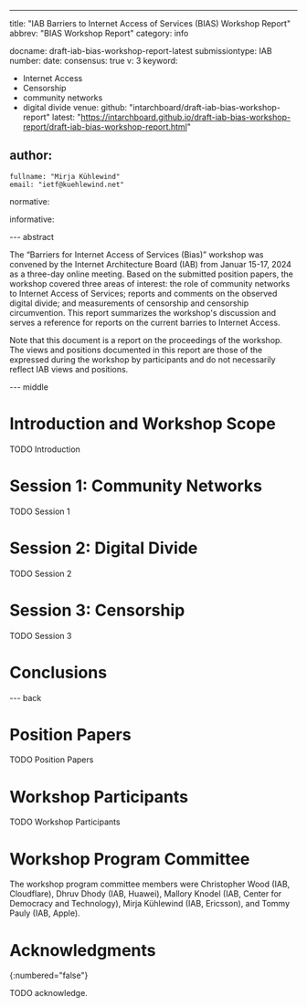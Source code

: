 ---
title: "IAB Barriers to Internet Access of Services (BIAS) Workshop Report"
abbrev: "BIAS Workshop Report"
category: info

docname: draft-iab-bias-workshop-report-latest
submissiontype: IAB
number:
date:
consensus: true
v: 3
keyword:
 - Internet Access
 - Censorship
 - community networks
 - digital divide
venue:
  github: "intarchboard/draft-iab-bias-workshop-report"
  latest: "https://intarchboard.github.io/draft-iab-bias-workshop-report/draft-iab-bias-workshop-report.html"

author:
 -
    fullname: "Mirja Kühlewind"
    email: "ietf@kuehlewind.net"

normative:

informative:


--- abstract

The “Barriers for Internet Access of Services (Bias)” workshop was convened by the Internet Architecture Board (IAB) from Januar 15-17, 2024 as a three-day online meeting.  Based on the submitted position papers, the workshop covered three areas of interest: the role of community networks to Internet Access of Services; reports and comments on the observed digital divide; and measurements of censorship and censorship circumvention.
This report summarizes the workshop's discussion and serves a reference for reports on the current barries to Internet Access.

Note that this document is a report on the proceedings of the workshop.  The views and positions documented in this report are those of the expressed during the workshop by participants and do not necessarily reflect IAB views and positions.

--- middle

# Introduction and Workshop Scope

TODO Introduction

# Session 1: Community Networks

TODO Session 1

# Session 2: Digital Divide

TODO Session 2

# Session 3: Censorship

TODO Session 3

# Conclusions


--- back

# Position Papers

TODO Position Papers

# Workshop Participants

TODO Workshop Participants

# Workshop Program Committee

The workshop program committee members were Christopher Wood (IAB, Cloudflare), Dhruv Dhody (IAB, Huawei), Mallory Knodel (IAB, Center for Democracy and Technology), Mirja Kühlewind (IAB, Ericsson), and Tommy Pauly (IAB, Apple).

# Acknowledgments
{:numbered="false"}

TODO acknowledge.
